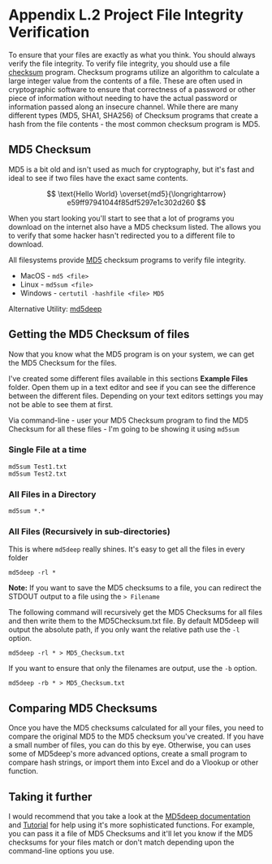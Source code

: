 # Appendix L.2 Project File Integrity Verification

To ensure that your files are exactly as what you think.  You should always verify the file integrity. To verify file integrity, you should use a file [checksum](https://en.wikipedia.org/wiki/Checksum) program. Checksum programs utilize an algorithm to calculate a large integer value from the contents of a file. These are often used in cryptographic software to ensure that correctness of a password or other piece of information without needing to have the actual password or information passed along an insecure channel. While there are many different types (MD5, SHA1, SHA256) of Checksum programs that create a hash from the file contents - the most common checksum program is MD5. 

## MD5 Checksum

MD5 is a bit old and isn't used as much for cryptography, but it's fast and ideal to see if two files have the exact same contents. 

$$ \text{Hello World} \overset{md5}{\longrightarrow} e59ff97941044f85df5297e1c302d260 $$

When you start looking you'll start to see that a lot of programs you download on the internet also have a MD5 checksum listed.  The allows you to verify that some hacker hasn't redirected you to a different file to download.

All filesystems provide [MD5](https://en.wikipedia.org/wiki/MD5) checksum programs to verify file integrity. 

 - MacOS - `md5 <file>`
 - Linux - `md5sum <file>`
 - Windows - `certutil -hashfile <file> MD5`
 
 Alternative Utility: [md5deep](https://md5deep.sourceforge.net/)

 ## Getting the MD5 Checksum of files
Now that you know what the MD5 program is on your system, we can get the MD5 Checksum for the files.

I've created some different files available in this sections **Example Files** folder. Open them up in a text editor and see if you can see the difference between the different files.  Depending on your text editors settings you may not be able to see them at first.

Via command-line - user your MD5 Checksum program to find the MD5 Checksum for all these files - I'm going to be showing it using `md5sum`

### Single File at a time
```
md5sum Test1.txt
md5sum Test2.txt
```

### All Files in a Directory
```
md5sum *.*
```

### All Files (Recursively in sub-directories)
This is where `md5deep` really shines.  It's easy to get all the files in every folder

```
md5deep -rl *
```

**Note:** If you want to save the MD5 checksums to a file, you can redirect the STDOUT output to a file using the `> Filename`

The following command will recursively get the MD5 Checksums for all files and then write them to the MD5Checksum.txt file.  By default MD5deep will output the absolute path, if you only want the relative path use the `-l` option.
```
md5deep -rl * > MD5_Checksum.txt
```

If you want to ensure that only the filenames are output, use the `-b` option.

```
md5deep -rb * > MD5_Checksum.txt
```

## Comparing MD5 Checksums
Once you have the MD5 checksums calculated for all your files, you need to compare the original MD5 to the MD5 checksum you've created.  If you have a small number of files, you can do this by eye.  Otherwise, you can uses some of MD5deep's more advanced options, create a small program to compare hash strings, or import them into Excel and do a Vlookup or other function.

## Taking it further
I would recommend that you take a look at the [MD5deep documentation](https://md5deep.sourceforge.net/md5deep.html) and [Tutorial](https://md5deep.sourceforge.net/start-md5deep.html) for help using it's more sophisticated functions. For example, you can pass it a file of MD5 Checksums and it'll let you know if the MD5 checksums for your files match or don't match depending upon the command-line options you use.
 
